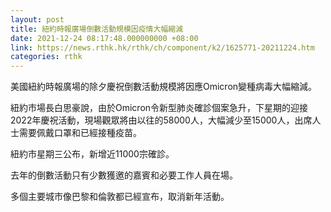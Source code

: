 ```yaml
---
layout: post
title: 紐約時報廣場倒數活動規模因疫情大幅縮減
date: 2021-12-24 08:17:48.000000000 +08:00
link: https://news.rthk.hk/rthk/ch/component/k2/1625771-20211224.htm
categories: rthk
---
```


美國紐約時報廣場的除夕慶祝倒數活動規模將因應Omicron變種病毒大幅縮減。

紐約市場長白思豪說，由於Omicron令新型肺炎確診個案急升，下星期的迎接2022年慶祝活動，現場觀眾將由以往的58000人，大幅減少至15000人，出席人士需要佩戴口罩和已經接種疫苗。

紐約市星期三公布，新增近11000宗確診。

去年的倒數活動只有少數獲邀的嘉賓和必要工作人員在場。

多個主要城市像巴黎和倫敦都已經宣布，取消新年活動。
